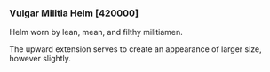 ### Vulgar Militia Helm [420000]

Helm worn by lean, mean, and filthy militiamen.

The upward extension serves to create an appearance of larger size, however slightly.
